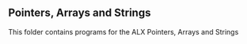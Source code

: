 ## Pointers, Arrays and Strings
This folder contains programs for the ALX Pointers, Arrays and Strings
